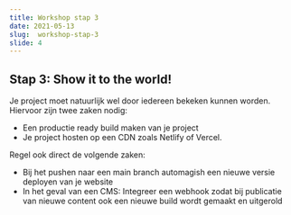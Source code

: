 ```yaml
---
title: Workshop stap 3
date: 2021-05-13
slug:  workshop-stap-3
slide: 4
---
```


## Stap 3: Show it to the world!

Je project moet natuurlijk wel door iedereen bekeken kunnen worden. Hiervoor zijn twee zaken nodig:
- Een productie ready build maken van je project
- Je project hosten op een CDN zoals Netlify of Vercel.

Regel ook direct de volgende zaken:
- Bij het pushen naar een main branch automagish een nieuwe versie deployen van je website
- In het geval van een CMS: Integreer een webhook zodat bij publicatie van nieuwe content ook een nieuwe build wordt gemaakt en uitgerold

